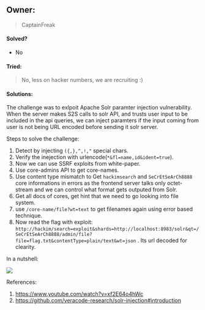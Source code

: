 ## Owner:

> CaptainFreak

#### Solved?

 - No

#### Tried:

 > No, less on hacker numbers, we are recruiting :)

#### Solutions:

The challenge was to exlpoit Apache Solr paramter injection vulnerability.
When the server makes S2S calls to solr API, and trusts user input to be included in the api queries, we can inject paramters if the input coming from user is not being URL encoded before sending it solr server.

Steps to solve the challenge:

1. Detect by injecting `({,},^,!,"` special chars.
2. Verify the inejection with urlencode(`*&fl=name,id&ident=true`).
3. Now we can use SSRF exploits from white-paper.
3. Use core-admins API to get core-names.
4. Use content type mismatch to Get `hackimsearch` and `SeCrEtSeArCh8888` core informations in errors as the frontend server talks only octet-stream and we can control what format gets outputed from Solr.
5. Get all docs of cores, get hint that we need to go looking into file system.
6. use `/core-name/file?wt=text` to  get filenames again using error based technique.
7. Now read the flag with exploit: `http://hackim/search=exploit&shards=http://localhost:8983/solr&qt=/SeCrEtSeArCh8888/admin/file?file=flag.txt&contentType=plain/text&wt=json` . Its url decoded for clearity.

In a nutshell:

![](https://i.ibb.co/9cwzky1/Untitled-Diagram.png)

References:
1. https://www.youtube.com/watch?v=xf2E64o4hWc
2. https://github.com/veracode-research/solr-injection#introduction
